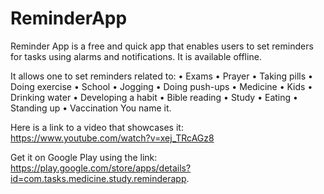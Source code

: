 # ReminderApp

Reminder App is a free and quick app that enables users to set reminders for tasks using alarms and notifications. It is available offline.

It allows one to set reminders related to:
•	Exams
•	Prayer
•	Taking pills
•	Doing exercise
•	School
•	Jogging
•	Doing push-ups
•	Medicine
•	Kids
•	Drinking water
•	Developing a habit
•	Bible reading
•	Study
•	Eating
•	Standing up
•	Vaccination
You name it.

Here is a link to a video that showcases it: https://www.youtube.com/watch?v=xej_TRcAGz8 

Get it on Google Play using the link: https://play.google.com/store/apps/details?id=com.tasks.medicine.study.reminderapp.
